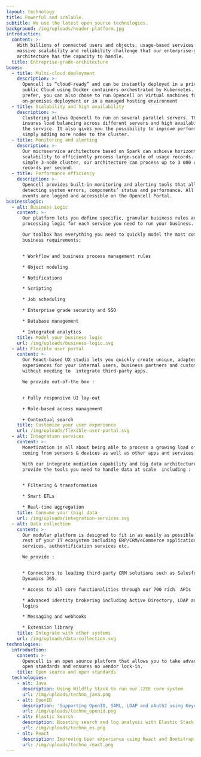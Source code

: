 ```yaml
---
layout: technology
title: Powerful and scalable.
subtitle: We use the latest open source technologies.
background: /img/uploads/header-platform.jpg
introduction:
  content: >-
    With billions of connected users and objects, usage-based services face a
    massive scalability and reliability challenge that our enterprise-grade
    architecture has the capacity to handle.
  title: Entreprise-grade-architecture
boxes:
  - title: Multi-cloud deployment
    description: >-
      Opencell is “cloud-ready” and can be instantly deployed in a private or a
      public Cloud using Docker containers orchestrated by Kubernetes. If you
      prefer, you can also chose to run Opencell on virtual machines for
      on-premises deployment or in a managed hosting environment
  - title: Scalability and high availability
    description: >-
      Clustering allows Opencell to run on several parallel servers. This
      insures load balancing across different servers and high availability of
      the service. It also gives you the possibility to improve performance by
      simply adding more nodes to the cluster.
  - title: Monitoring and alerting
    description: >-
      Our microservice architecture based on Spark can achieve horizontal
      scalability to efficiently process large-scale of usage records. With a
      simple 3-node cluster, our architecture can process up to 3 000 usage
      records per second.
  - title: Performance efficiency
    description: >-
      Opencell provides built-in monitoring and alerting tools that allow
      detecting system errors, components’ status and performance. All relevant
      events are logged and accessible on the Opencell Portal.
businesslogic:
  - alt: Business Logic
    content: >-
      Our platform lets you define specific, granular business rules and
      processing logic for each service you need to run your business.

      Our toolbox has everything you need to quickly model the most complex
      business requirements:


      * Workflow and business process management rules

      * Object modeling

      * Notifications

      * Scripting

      * Job scheduling

      * Enterprise grade security and SSO

      * Database management

      * Integrated analytics
    title: Model your business logic
    url: /img/uploads/business-logic.svg
  - alt: Flexible user portal
    content: >-
      Our React-based UX studio lets you quickly create unique, adapted
      experiences for your internal users, business partners and customers
      without needing to  integrate third-party apps.

      We provide out-of-the box :


      + Fully responsive UI lay-out

      + Role-based access management

      + Contextual search
    title: Customize your user experience
    url: /img/uploads/flexible-user-portal.svg
  - alt: Integration services
    content: >-
      Monetization is all about being able to process a growing load of data
      coming from sensors & devices as well as other apps and services.

      With our integrate mediation capability and big data architecture, we
      provide the tools you need to handle data at scale  including :


      * Filtering & transformation

      * Smart ETLs

      * Real-time aggregation
    title: Consume your (big) data
    url: /img/uploads/integration-services.svg
  - alt: Data collection
    content: >-
      Our modular platform is designed to fit in as easily as possible with the
      rest of your IT ecosystem including ERP/CRM/eCommerce applications, cloud
      services, authentification services etc.

      We provide :


      * Connectors to leading third-party CRM solutions such as Salesforce or
      Dynamics 365.

      * Access to all core functionalities through our 700 rich  APIs

      * Advanced identity brokering including Active Directory, LDAP and social
      logins

      * Messaging and webhooks

      * Extension library
    title: Integrate with other systems
    url: /img/uploads/data-collection.svg
technologies:
  introduction:
    content: >-
      Opencell is an open source platform that allows you to take advantage of
      open standards and ensures no vendor lock-in.
    title: Open source and open standards
  technologies:
    - alt: Java
      description: Using Wildfly Stack to run our J2EE core system
      url: /img/uploads/techno_java.png
    - alt: OpenID
      description: 'Supporting OpenID, SAML, LDAP and oAuth2 using Keycloak'
      url: /img/uploads/techno_openid.png
    - alt: Elastic Search
      description: Boosting search and log analysis with Elastic Stack
      url: /img/uploads/techno_es.png
    - alt: React
      description: Improving User eXperience using React and Bootstrap
      url: /img/uploads/techno_react.png
---
```

